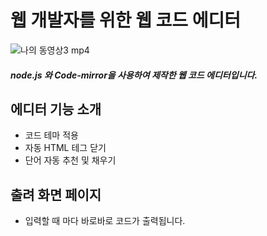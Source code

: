 # 웹 개발자를 위한 웹 코드 에디터


![나의 동영상3 mp4](https://user-images.githubusercontent.com/82815356/147207109-a30a31cc-a568-4117-ae3d-305c1d218b31.gif)






##### node.js 와 Code-mirror을 사용하여 제작한 웹 코드 에디터입니다. 


## 에디터 기능 소개
  - 코드 테마 적용
  - 자동 HTML 테그 닫기
  - 단어 자동 추천 및 채우기

## 출려 화면 페이지
  - 입력할 때 마다 바로바로 코드가 출력됩니다. 
